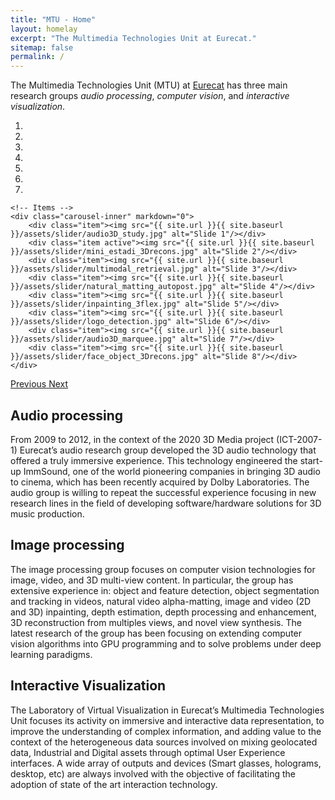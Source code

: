 ```yaml
---
title: "MTU - Home"
layout: homelay
excerpt: "The Multimedia Technologies Unit at Eurecat."
sitemap: false
permalink: /
---
```


The Multimedia Technologies Unit (MTU) at [Eurecat](https://www.eurecat.org) has three main research groups *audio processing*, *computer vision*, and *interactive visualization*. 


<div markdown="0" id="carousel" class="carousel slide" data-ride="carousel" data-interval="5000" data-pause="hover" >
    <!-- Menu -->
    <ol class="carousel-indicators">
        <li data-target="#carousel" data-slide-to="0" class="active"></li>
        <li data-target="#carousel" data-slide-to="1"></li>
        <li data-target="#carousel" data-slide-to="2"></li>
        <li data-target="#carousel" data-slide-to="3"></li>
        <li data-target="#carousel" data-slide-to="4"></li>
        <li data-target="#carousel" data-slide-to="5"></li>
        <li data-target="#carousel" data-slide-to="6"></li>
    </ol>

    <!-- Items -->
    <div class="carousel-inner" markdown="0">
        <div class="item"><img src="{{ site.url }}{{ site.baseurl }}/assets/slider/audio3D_study.jpg" alt="Slide 1"/></div>
        <div class="item active"><img src="{{ site.url }}{{ site.baseurl }}/assets/slider/mini_estadi_3Drecons.jpg" alt="Slide 2"/></div>
        <div class="item"><img src="{{ site.url }}{{ site.baseurl }}/assets/slider/multimodal_retrieval.jpg" alt="Slide 3"/></div>
        <div class="item"><img src="{{ site.url }}{{ site.baseurl }}/assets/slider/natural_matting_autopost.jpg" alt="Slide 4"/></div>
        <div class="item"><img src="{{ site.url }}{{ site.baseurl }}/assets/slider/inpainting_3flex.jpg" alt="Slide 5"/></div>
        <div class="item"><img src="{{ site.url }}{{ site.baseurl }}/assets/slider/logo_detection.jpg" alt="Slide 6"/></div>
        <div class="item"><img src="{{ site.url }}{{ site.baseurl }}/assets/slider/audio3D_marquee.jpg" alt="Slide 7"/></div>
        <div class="item"><img src="{{ site.url }}{{ site.baseurl }}/assets/slider/face_object_3Drecons.jpg" alt="Slide 8"/></div>
    </div>
  <a class="left carousel-control" href="#carousel" role="button" data-slide="prev">
    <span class="glyphicon glyphicon-chevron-left" aria-hidden="true"></span>
    <span class="sr-only">Previous</span>
  </a>
  <a class="right carousel-control" href="#carousel" role="button" data-slide="next">
    <span class="glyphicon glyphicon-chevron-right" aria-hidden="true"></span>
    <span class="sr-only">Next</span>
  </a>
</div>


## Audio processing 

From 2009 to 2012, in the context of the 2020 3D Media project (ICT-2007-1) Eurecat’s audio research group developed the 3D audio technology that offered a truly immersive experience. This technology engineered the start-up ImmSound, one of the world pioneering companies in bringing 3D audio to cinema, which has been recently acquired by Dolby Laboratories. The audio group is willing to repeat the successful experience focusing in new research lines in the field of developing software/hardware solutions for 3D music production. 

## Image processing 

The image processing group focuses on computer vision technologies for image, video, and 3D multi-view content. In particular, the group has extensive experience in: object and feature detection, object segmentation and tracking in videos, natural video alpha-matting, image and video (2D and 3D) inpainting, depth estimation, depth processing and enhancement, 3D reconstruction from multiples views, and novel view synthesis. The latest research of the group has been focusing on extending computer vision algorithms into GPU programming and to solve problems under deep learning paradigms. 

## Interactive Visualization

The Laboratory of Virtual Visualization in Eurecat’s Multimedia Technologies Unit focuses its activity on immersive and interactive data representation, to improve the understanding of complex information, and adding value to the context of the heterogeneous data sources involved on mixing geolocated data, Industrial and Digital assets through optimal User Experience interfaces. A wide array of outputs and devices (Smart glasses, holograms, desktop, etc) are always involved with the objective of facilitating the adoption of state of the art interaction technology.  